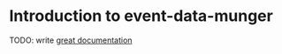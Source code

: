 # Introduction to event-data-munger

TODO: write [great documentation](http://jacobian.org/writing/what-to-write/)
